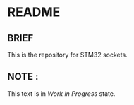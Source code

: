 README
======

BRIEF
-----

This is the repository for STM32 sockets.

NOTE :
------

This text is in _Work in Progress_ state.
